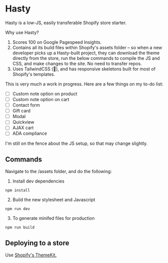 # Hasty

Hasty is a low-JS, easily transferable Shopify store starter.

Why use Hasty?

1. Scores 100 on Google Pagespeed Insights.
2. Contains all its build files within Shopify's assets folder – so when a new developer picks up a Hasty-built project, they can download the theme directly from the store, run the below commands to compile the JS and CSS, and make changes to the site. No need to transfer repos.
3. Uses TailwindCSS (:raised_hands:), and has responsive skeletons built for most of Shopify's templates.

This is very much a work in progress. Here are a few things on my to-do list:

- [ ] Custom note option on product
- [ ] Custom note option on cart
- [ ] Contact form
- [ ] Gift card
- [ ] Modal
- [ ] Quickview
- [ ] AJAX cart
- [ ] ADA compliance

I'm still on the fence about the JS setup, so that may change slightly.

## Commands

Navigate to the /assets folder, and do the following:

1. Install dev dependencies
```
npm install
```

2. Build the new stylesheet and Javascript
```
npm run dev
```

3. To generate minifed files for production
```
npm run build 
```

## Deploying to a store

Use [Shopify's ThemeKit.](https://shopify.github.io/themekit/)
